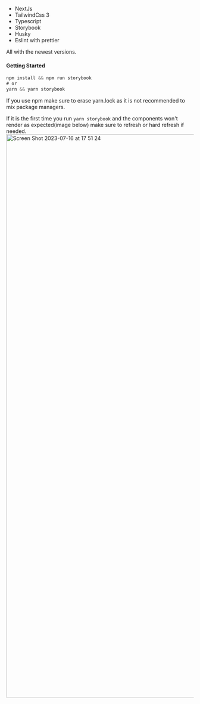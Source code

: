  - NextJs
 - TailwindCss 3
 - Typescript
 - Storybook
 - Husky
 - Eslint with prettier

All with the newest versions.


#### Getting Started
```js
npm install && npm run storybook
# or
yarn && yarn storybook
```

If you use npm make sure to erase yarn.lock as it is not recommended to mix package managers.


If it is the first time you run ```yarn storybook``` and the components won't render as expected(image below) make sure to refresh or hard refresh if needed.
<img width="1512" alt="Screen Shot 2023-07-16 at 17 51 24" src="https://github.com/alepaez-dev/next-js-with-tailwind3-with-storybook-with-typescript/assets/74441510/29576ae7-c2e2-4893-af62-29a7a291ceb8">

